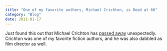 ```yaml
---
title: "One of my favorite authors, Michael Crichton, is Dead at 66"
category: "Blog"
date: 2011-01-17
---
```



Just found this out that Michael Crichton has [passed away](http://www.independent.co.uk/arts-entertainment/books/news/jurassic-park-author-crichton-dead-994450.html) unexpectedly. Crichton was one of my favorite fiction authors, and he was also dabbled as film director as well.